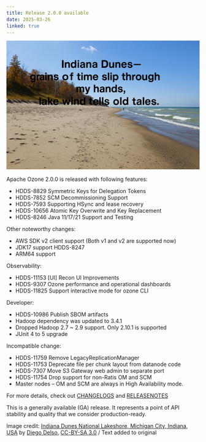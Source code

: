 ```yaml
---
title: Release 2.0.0 available
date: 2025-03-26
linked: true
---
```

<!---
  Licensed under the Apache License, Version 2.0 (the "License");
  you may not use this file except in compliance with the License.
  You may obtain a copy of the License at

   http://www.apache.org/licenses/LICENSE-2.0

  Unless required by applicable law or agreed to in writing, software
  distributed under the License is distributed on an "AS IS" BASIS,
  WITHOUT WARRANTIES OR CONDITIONS OF ANY KIND, either express or implied.
  See the License for the specific language governing permissions and
  limitations under the License. See accompanying LICENSE file.
-->

![Indiana-Dunes-haiku](releases/2.0.0.jpg)

Apache Ozone 2.0.0 is released with following features:

- HDDS-8829 Symmetric Keys for Delegation Tokens
- HDDS-7852 SCM Decommissioning Support
- HDDS-7593 Supporting HSync and lease recovery
- HDDS-10656 Atomic Key Overwrite and Key Replacement
- HDDS-8246 Java 11/17/21 Support and Testing

Other noteworthy changes:

- AWS SDK v2 client support (Both v1 and v2 are supported now)
- JDK17 support HDDS-8247
- ARM64 support

Observability:

- HDDS-11153 [UI] Recon UI Improvements
- HDDS-9307 Ozone performance and operational dashboards
- HDDS-11825 Support interactive mode for ozone CLI

Developer:

- HDDS-10986 Publish SBOM artifacts
- Hadoop dependency was updated to 3.4.1
- Dropped Hadoop 2.7 ~ 2.9 support. Only 2.10.1 is supported
- JUnit 4 to 5 upgrade

Incompatible change:

- HDDS-11759 Remove LegacyReplicationManager
- HDDS-11753 Deprecate file per chunk layout from datanode code
- HDDS-7307 Move S3 Gateway web admin to separate port
- HDDS-11754 Drop support for non-Ratis OM and SCM
- Master nodes – OM and SCM are always in High Availability mode.

For more details, check out [CHANGELOGS](2.0.0/CHANGELOG.2.0.0.html) and [RELEASENOTES](2.0.0/RELEASENOTES.2.0.0.html)

This is a generally available (GA) release.
It represents a point of API stability and quality that we consider production-ready.


Image credit: [Indiana Dunes National Lakeshore, Michigan City, Indiana, USA][image] by [Diego Delso][author], [CC-BY-SA 3.0][cc] / Text added to original

[image]: https://commons.wikimedia.org/wiki/File:Indiana_Dunes_National_Lakeshore,_Michigan_City,_Indiana,_Estados_Unidos,_2012-10-20,_DD_03.jpg
[author]: https://delso.photo/
[cc]: https://creativecommons.org/licenses/by-sa/3.0/
